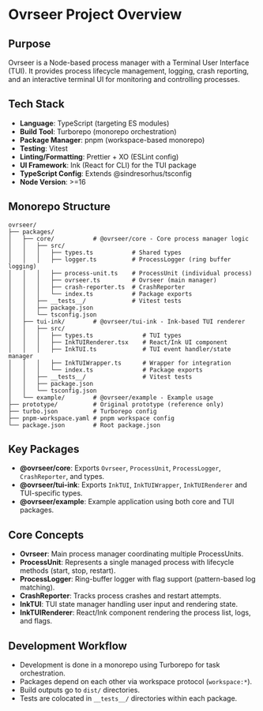 # Ovrseer Project Overview

## Purpose
Ovrseer is a Node-based process manager with a Terminal User Interface (TUI). It provides process lifecycle management, logging, crash reporting, and an interactive terminal UI for monitoring and controlling processes.

## Tech Stack
- **Language**: TypeScript (targeting ES modules)
- **Build Tool**: Turborepo (monorepo orchestration)
- **Package Manager**: pnpm (workspace-based monorepo)
- **Testing**: Vitest
- **Linting/Formatting**: Prettier + XO (ESLint config)
- **UI Framework**: Ink (React for CLI) for the TUI package
- **TypeScript Config**: Extends @sindresorhus/tsconfig
- **Node Version**: >=16

## Monorepo Structure
```
ovrseer/
├── packages/
│   ├── core/           # @ovrseer/core - Core process manager logic
│   │   ├── src/
│   │   │   ├── types.ts           # Shared types
│   │   │   ├── logger.ts          # ProcessLogger (ring buffer logging)
│   │   │   ├── process-unit.ts    # ProcessUnit (individual process)
│   │   │   ├── ovrseer.ts         # Ovrseer (main manager)
│   │   │   ├── crash-reporter.ts  # CrashReporter
│   │   │   └── index.ts           # Package exports
│   │   ├── __tests__/             # Vitest tests
│   │   ├── package.json
│   │   └── tsconfig.json
│   ├── tui-ink/        # @ovrseer/tui-ink - Ink-based TUI renderer
│   │   ├── src/
│   │   │   ├── types.ts              # TUI types
│   │   │   ├── InkTUIRenderer.tsx    # React/Ink UI component
│   │   │   ├── InkTUI.ts             # TUI event handler/state manager
│   │   │   ├── InkTUIWrapper.ts      # Wrapper for integration
│   │   │   └── index.ts              # Package exports
│   │   ├── __tests__/                # Vitest tests
│   │   ├── package.json
│   │   └── tsconfig.json
│   └── example/        # @ovrseer/example - Example usage
├── prototype/          # Original prototype (reference only)
├── turbo.json          # Turborepo config
├── pnpm-workspace.yaml # pnpm workspace config
└── package.json        # Root package.json
```

## Key Packages
- **@ovrseer/core**: Exports `Ovrseer`, `ProcessUnit`, `ProcessLogger`, `CrashReporter`, and types.
- **@ovrseer/tui-ink**: Exports `InkTUI`, `InkTUIWrapper`, `InkTUIRenderer` and TUI-specific types.
- **@ovrseer/example**: Example application using both core and TUI packages.

## Core Concepts
- **Ovrseer**: Main process manager coordinating multiple ProcessUnits.
- **ProcessUnit**: Represents a single managed process with lifecycle methods (start, stop, restart).
- **ProcessLogger**: Ring-buffer logger with flag support (pattern-based log matching).
- **CrashReporter**: Tracks process crashes and restart attempts.
- **InkTUI**: TUI state manager handling user input and rendering state.
- **InkTUIRenderer**: React/Ink component rendering the process list, logs, and flags.

## Development Workflow
- Development is done in a monorepo using Turborepo for task orchestration.
- Packages depend on each other via workspace protocol (`workspace:*`).
- Build outputs go to `dist/` directories.
- Tests are colocated in `__tests__/` directories within each package.